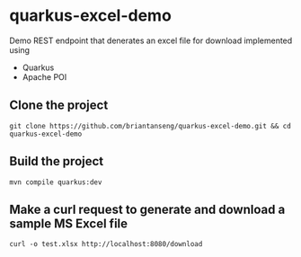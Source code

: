 # quarkus-excel-demo

Demo REST endpoint that denerates an excel file for download implemented using

* Quarkus
* Apache POI

## Clone the project
```
git clone https://github.com/briantanseng/quarkus-excel-demo.git && cd quarkus-excel-demo
```

## Build the project
```
mvn compile quarkus:dev
```

## Make a curl request to generate and download a sample MS Excel file
```
curl -o test.xlsx http://localhost:8080/download
```
